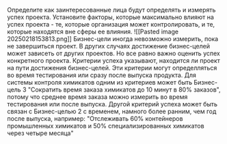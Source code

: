 Определите как заинтересованные лица будут определять и измерять успех проекта. Установите факторы, которые максимально влияют на успех проекта - те, которые организация может контролировать, и те, которые находятся вне сферы ее влияния.
![[Pasted image 20250218153813.png]]
Бизнес-цели иногда невозможно измерить, пока не завершиться проект. В других случаях достижение бизнес-целей может зависеть от других проектов. Но все равно важно оценить успех конкретного проекта. Критерии успеха указывают, находится ли проект на пути достижения бизнес-целей. Эти критерии могут определляться во время тестирования или сразу после выпуска продукта. Для системы контроля химикатов одним из критериев может быть Бизнес-цель 3 "Сократить время заказа химикатов до 10 минут в 80% заказов", потому что среднее время заказа можно измерить во время тестирования или после выпуска. Другой критерий успеха может быть связан с Бизнес-целью 2 с временем, намного более ранним, чем год после выпуска, например: "Отслеживать 60% контейнеров промышленных химикатов и 50% специализированных химикатов через четыре месяца"